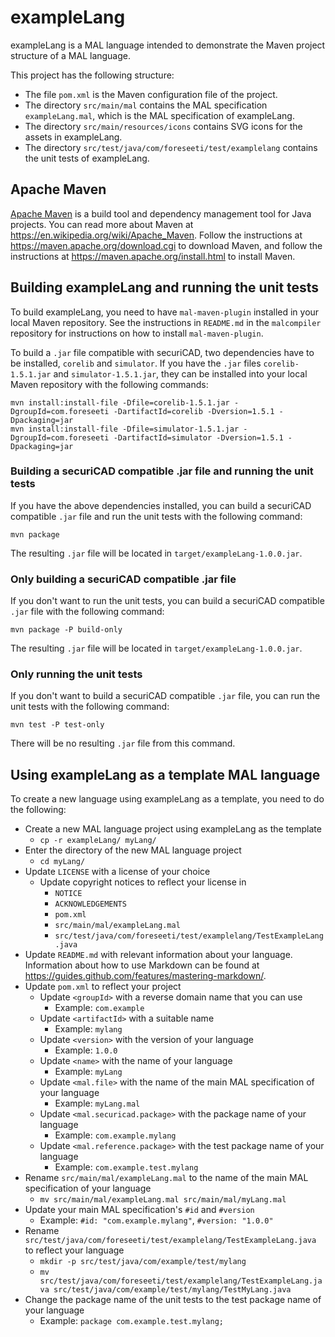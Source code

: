 # exampleLang

exampleLang is a MAL language intended to demonstrate the Maven project structure of a MAL language.

This project has the following structure:

* The file `pom.xml` is the Maven configuration file of the project.
* The directory `src/main/mal` contains the MAL specification `exampleLang.mal`, which is the MAL specification of exampleLang.
* The directory `src/main/resources/icons` contains SVG icons for the assets in exampleLang.
* The directory `src/test/java/com/foreseeti/test/examplelang` contains the unit tests of exampleLang.

## Apache Maven

[Apache Maven](https://maven.apache.org/) is a build tool and dependency management tool for Java projects. You can read more about Maven at <https://en.wikipedia.org/wiki/Apache_Maven>. Follow the instructions at <https://maven.apache.org/download.cgi> to download Maven, and follow the instructions at <https://maven.apache.org/install.html> to install Maven.

## Building exampleLang and running the unit tests

To build exampleLang, you need to have `mal-maven-plugin` installed in your local Maven repository. See the instructions in `README.md` in the `malcompiler` repository for instructions on how to install `mal-maven-plugin`.

To build a `.jar` file compatible with securiCAD, two dependencies have to be installed, `corelib` and `simulator`. If you have the `.jar` files `corelib-1.5.1.jar` and `simulator-1.5.1.jar`, they can be installed into your local Maven repository with the following commands:

```
mvn install:install-file -Dfile=corelib-1.5.1.jar -DgroupId=com.foreseeti -DartifactId=corelib -Dversion=1.5.1 -Dpackaging=jar 
mvn install:install-file -Dfile=simulator-1.5.1.jar -DgroupId=com.foreseeti -DartifactId=simulator -Dversion=1.5.1 -Dpackaging=jar
```

### Building a securiCAD compatible .jar file and running the unit tests

If you have the above dependencies installed, you can build a securiCAD compatible `.jar` file and run the unit tests with the following command:

```
mvn package
```

The resulting `.jar` file will be located in `target/exampleLang-1.0.0.jar`.

### Only building a securiCAD compatible .jar file

If you don't want to run the unit tests, you can build a securiCAD compatible `.jar` file with the following command:

```
mvn package -P build-only
```

The resulting `.jar` file will be located in `target/exampleLang-1.0.0.jar`.

### Only running the unit tests

If you don't want to build a securiCAD compatible `.jar` file, you can run the unit tests with the following command:

```
mvn test -P test-only
```

There will be no resulting `.jar` file from this command.

## Using exampleLang as a template MAL language

To create a new language using exampleLang as a template, you need to do the following:

* Create a new MAL language project using exampleLang as the template
  * `cp -r exampleLang/ myLang/`
* Enter the directory of the new MAL language project
  * `cd myLang/`
* Update `LICENSE` with a license of your choice
  * Update copyright notices to reflect your license in
    * `NOTICE`
    * `ACKNOWLEDGEMENTS`
    * `pom.xml`
    * `src/main/mal/exampleLang.mal`
    * `src/test/java/com/foreseeti/test/examplelang/TestExampleLang.java`
* Update `README.md` with relevant information about your language. Information about how to use Markdown can be found at <https://guides.github.com/features/mastering-markdown/>.
* Update `pom.xml` to reflect your project
  * Update `<groupId>` with a reverse domain name that you can use
    * Example: `com.example`
  * Update `<artifactId>` with a suitable name
    * Example: `mylang`
  * Update `<version>` with the version of your language
    * Example: `1.0.0`
  * Update `<name>` with the name of your language
    * Example: `myLang`
  * Update `<mal.file>` with the name of the main MAL specification of your language
    * Example: `myLang.mal`
  * Update `<mal.securicad.package>` with the package name of your language
    * Example: `com.example.mylang`
  * Update `<mal.reference.package>` with the test package name of your language
    * Example: `com.example.test.mylang`
* Rename `src/main/mal/exampleLang.mal` to the name of the main MAL specification of your language
  * `mv src/main/mal/exampleLang.mal src/main/mal/myLang.mal`
* Update your main MAL specification's `#id` and `#version`
  * Example: `#id: "com.example.mylang"`, `#version: "1.0.0"`
* Rename `src/test/java/com/foreseeti/test/examplelang/TestExampleLang.java` to reflect your language
  * `mkdir -p src/test/java/com/example/test/mylang`
  * `mv src/test/java/com/foreseeti/test/examplelang/TestExampleLang.java src/test/java/com/example/test/mylang/TestMyLang.java`
* Change the package name of the unit tests to the test package name of your language
  * Example: `package com.example.test.mylang;`
